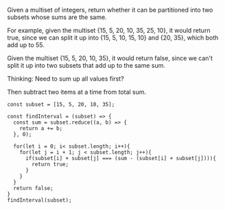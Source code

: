 Given a multiset of integers, return whether it can be partitioned into two subsets whose sums are the same.

For example, given the multiset {15, 5, 20, 10, 35, 25, 10}, it would return true, since we can split it up into {15, 5, 10, 15, 10} and {20, 35}, which both add up to 55.

Given the multiset {15, 5, 20, 10, 35}, it would return false, since we can't split it up into two subsets that add up to the same sum.

Thinking:
Need to sum up all values first?

Then subtract two items at a time from total sum.

```
const subset = [15, 5, 20, 10, 35];

const findInterval = (subset) => {
  const sum = subset.reduce((a, b) => {
    return a += b;
  }, 0);

  for(let i = 0; i< subset.length; i++){
    for(let j = i + 1; j < subset.length; j++){
      if(subset[i] + subset[j] === (sum - (subset[i] + subset[j]))){
        return true;
      }
    }
  }
  return false;
}
findInterval(subset);
```

